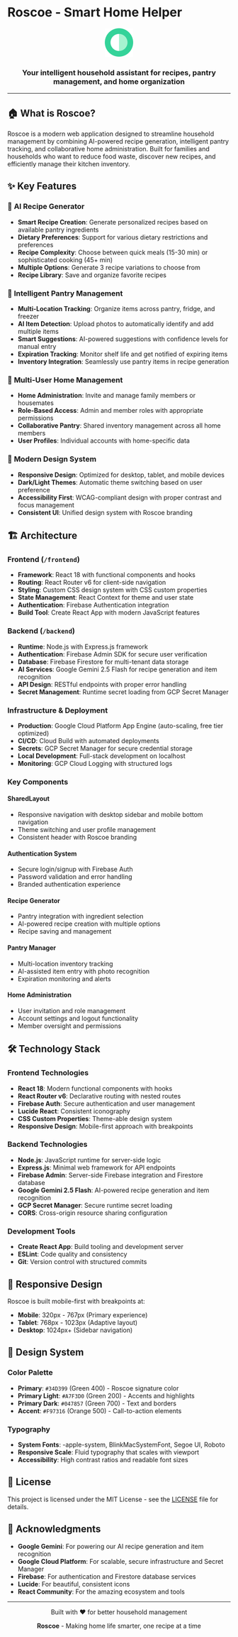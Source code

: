 # Roscoe - Smart Home Helper

<div align="center">
  <img src="frontend/public/favicon.svg" alt="Roscoe Logo" width="64" height="64">
  <h3>Your intelligent household assistant for recipes, pantry management, and home organization</h3>
</div>

---

## 🏠 What is Roscoe?

Roscoe is a modern web application designed to streamline household management by combining AI-powered recipe generation, intelligent pantry tracking, and collaborative home administration. Built for families and households who want to reduce food waste, discover new recipes, and efficiently manage their kitchen inventory.

## ✨ Key Features

### 🍳 **AI Recipe Generator**
- **Smart Recipe Creation**: Generate personalized recipes based on available pantry ingredients
- **Dietary Preferences**: Support for various dietary restrictions and preferences
- **Recipe Complexity**: Choose between quick meals (15-30 min) or sophisticated cooking (45+ min)
- **Multiple Options**: Generate 3 recipe variations to choose from
- **Recipe Library**: Save and organize favorite recipes

### 🥫 **Intelligent Pantry Management**
- **Multi-Location Tracking**: Organize items across pantry, fridge, and freezer
- **AI Item Detection**: Upload photos to automatically identify and add multiple items
- **Smart Suggestions**: AI-powered suggestions with confidence levels for manual entry
- **Expiration Tracking**: Monitor shelf life and get notified of expiring items
- **Inventory Integration**: Seamlessly use pantry items in recipe generation

### 👥 **Multi-User Home Management**
- **Home Administration**: Invite and manage family members or housemates
- **Role-Based Access**: Admin and member roles with appropriate permissions
- **Collaborative Pantry**: Shared inventory management across all home members
- **User Profiles**: Individual accounts with home-specific data

### 🎨 **Modern Design System**
- **Responsive Design**: Optimized for desktop, tablet, and mobile devices
- **Dark/Light Themes**: Automatic theme switching based on user preference
- **Accessibility First**: WCAG-compliant design with proper contrast and focus management
- **Consistent UI**: Unified design system with Roscoe branding

## 🏗️ Architecture

### **Frontend** (`/frontend`)
- **Framework**: React 18 with functional components and hooks
- **Routing**: React Router v6 for client-side navigation
- **Styling**: Custom CSS design system with CSS custom properties
- **State Management**: React Context for theme and user state
- **Authentication**: Firebase Authentication integration
- **Build Tool**: Create React App with modern JavaScript features

### **Backend** (`/backend`)
- **Runtime**: Node.js with Express.js framework
- **Authentication**: Firebase Admin SDK for secure user verification
- **Database**: Firebase Firestore for multi-tenant data storage
- **AI Services**: Google Gemini 2.5 Flash for recipe generation and item recognition
- **API Design**: RESTful endpoints with proper error handling
- **Secret Management**: Runtime secret loading from GCP Secret Manager

### **Infrastructure & Deployment**
- **Production**: Google Cloud Platform App Engine (auto-scaling, free tier optimized)
- **CI/CD**: Cloud Build with automated deployments
- **Secrets**: GCP Secret Manager for secure credential storage
- **Local Development**: Full-stack development on localhost
- **Monitoring**: GCP Cloud Logging with structured logs

### **Key Components**

#### **SharedLayout**
- Responsive navigation with desktop sidebar and mobile bottom navigation
- Theme switching and user profile management
- Consistent header with Roscoe branding

#### **Authentication System**
- Secure login/signup with Firebase Auth
- Password validation and error handling
- Branded authentication experience

#### **Recipe Generator**
- Pantry integration with ingredient selection
- AI-powered recipe creation with multiple options
- Recipe saving and management

#### **Pantry Manager**
- Multi-location inventory tracking
- AI-assisted item entry with photo recognition
- Expiration monitoring and alerts

#### **Home Administration**
- User invitation and role management
- Account settings and logout functionality
- Member oversight and permissions

## 🛠️ Technology Stack

### **Frontend Technologies**
- **React 18**: Modern functional components with hooks
- **React Router v6**: Declarative routing with nested routes
- **Firebase Auth**: Secure authentication and user management
- **Lucide React**: Consistent iconography
- **CSS Custom Properties**: Theme-able design system
- **Responsive Design**: Mobile-first approach with breakpoints

### **Backend Technologies**
- **Node.js**: JavaScript runtime for server-side logic
- **Express.js**: Minimal web framework for API endpoints
- **Firebase Admin**: Server-side Firebase integration and Firestore database
- **Google Gemini 2.5 Flash**: AI-powered recipe generation and item recognition
- **GCP Secret Manager**: Secure runtime secret loading
- **CORS**: Cross-origin resource sharing configuration

### **Development Tools**
- **Create React App**: Build tooling and development server
- **ESLint**: Code quality and consistency
- **Git**: Version control with structured commits

## 📱 Responsive Design

Roscoe is built mobile-first with breakpoints at:
- **Mobile**: 320px - 767px (Primary experience)
- **Tablet**: 768px - 1023px (Adaptive layout)
- **Desktop**: 1024px+ (Sidebar navigation)

## 🎨 Design System

### **Color Palette**
- **Primary**: `#34D399` (Green 400) - Roscoe signature color
- **Primary Light**: `#A7F3D0` (Green 200) - Accents and highlights  
- **Primary Dark**: `#047857` (Green 700) - Text and borders
- **Accent**: `#F97316` (Orange 500) - Call-to-action elements

### **Typography**
- **System Fonts**: -apple-system, BlinkMacSystemFont, Segoe UI, Roboto
- **Responsive Scale**: Fluid typography that scales with viewport
- **Accessibility**: High contrast ratios and readable font sizes

## 📄 License

This project is licensed under the MIT License - see the [LICENSE](LICENSE) file for details.

## 🙏 Acknowledgments

- **Google Gemini**: For powering our AI recipe generation and item recognition
- **Google Cloud Platform**: For scalable, secure infrastructure and Secret Manager
- **Firebase**: For authentication and Firestore database services
- **Lucide**: For beautiful, consistent icons
- **React Community**: For the amazing ecosystem and tools

---

<div align="center">
  <p>Built with ❤️ for better household management</p>
  <p><strong>Roscoe</strong> - Making home life smarter, one recipe at a time</p>
</div>